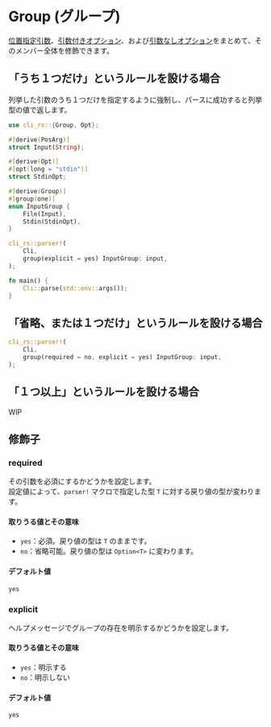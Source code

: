 # Group (グループ)

[位置指定引数](./01-pos-arg.md)、[引数付きオプション](./02-opt-arg.md)、および[引数なしオプション](./03-opt.md)をまとめて、そのメンバー全体を修飾できます。

## 「うち１つだけ」というルールを設ける場合

列挙した引数のうち１つだけを指定するように強制し、パースに成功すると列挙型の値で返します。

```rust
use cli_rs::{Group, Opt};

#[derive(PosArg)]
struct Input(String);

#[derive(Opt)]
#[opt(long = "stdin")]
struct StdinOpt;

#[derive(Group)]
#[group(one)]
enum InputGroup {
    File(Input),
    Stdin(StdinOpt),
}

cli_rs::parser!(
    Cli,
    group(explicit = yes) InputGroup: input,
);

fn main() {
    Cli::parse(std::env::args());
}
```

## 「省略、または１つだけ」というルールを設ける場合

```rust
cli_rs::parser!(
    Cli,
    group(required = no, explicit = yes) InputGroup: input,
);
```

## 「１つ以上」というルールを設ける場合

WIP

## 修飾子

### required

その引数を必須にするかどうかを設定します。  
設定値によって、`parser!` マクロで指定した型 `T` に対する戻り値の型が変わります。

#### 取りうる値とその意味

- `yes`：必須。戻り値の型は `T` のままです。
- `no`：省略可能。戻り値の型は `Option<T>` に変わります。

#### デフォルト値

`yes`

### explicit

ヘルプメッセージでグループの存在を明示するかどうかを設定します。

#### 取りうる値とその意味

- `yes`：明示する
- `no`：明示しない

#### デフォルト値

`yes`
